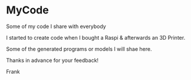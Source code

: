 MyCode
======

Some of my code I share with everybody

I started to create code when I bought a Raspi & afterwards an 3D Printer.

Some of the generated programs or models I will shae here.

Thanks in advance for your feedback!

Frank
